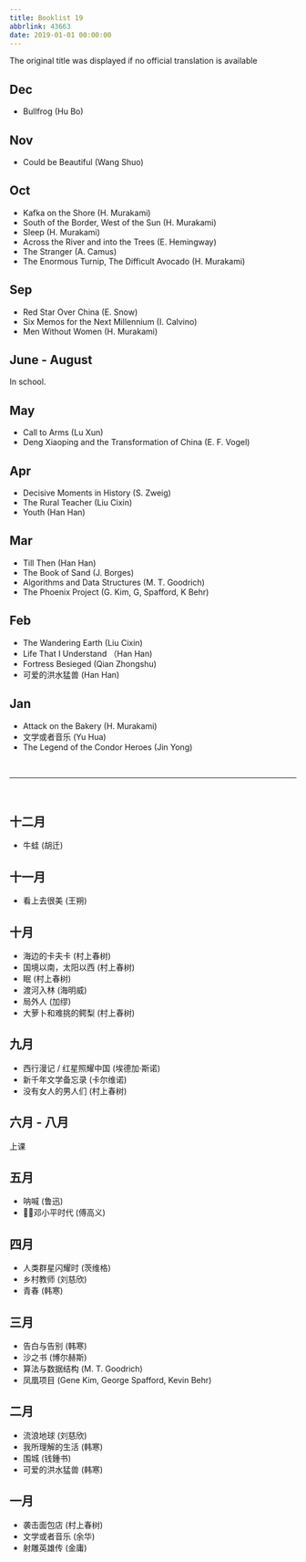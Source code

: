 ```yaml
---
title: Booklist 19
abbrlink: 43663
date: 2019-01-01 00:00:00
---
```


The original title was displayed if no official translation is available

## Dec
- Bullfrog (Hu Bo)

## Nov
- Could be Beautiful (Wang Shuo)

## Oct
- Kafka on the Shore (H. Murakami)
- South of the Border, West of the Sun (H. Murakami)
- Sleep (H. Murakami)
- Across the River and into the Trees (E. Hemingway)
- The Stranger (A. Camus)
- The Enormous Turnip, The Difficult Avocado (H. Murakami)

## Sep
- Red Star Over China (E. Snow)
- Six Memos for the Next Millennium (I. Calvino)
- Men Without Women (H. Murakami)

## June - August
In school.

## May
- Call to Arms (Lu Xun)
- Deng Xiaoping and the Transformation of China (E. F. Vogel)

## Apr
- Decisive Moments in History (S. Zweig)
- The Rural Teacher (Liu Cixin)
- Youth (Han Han)

## Mar
- Till Then (Han Han)
- The Book of Sand (J. Borges)
- Algorithms and Data Structures (M. T. Goodrich)
- The Phoenix Project (G. Kim, G, Spafford, K Behr)

## Feb
- The Wandering Earth (Liu Cixin)
- Life That I Understand （Han Han)
- Fortress Besieged (Qian Zhongshu)
- 可爱的洪水猛兽 (Han Han)

## Jan
- Attack on the Bakery (H. Murakami)
- 文学或者音乐 (Yu Hua)
- The Legend of the Condor Heroes (Jin Yong)

<br>

----

<br>

## 十二月
- 牛蛙 (胡迁)

## 十一月
- 看上去很美 (王朔)

## 十月
- 海边的卡夫卡 (村上春树)
- 国境以南，太阳以西 (村上春树)
- 眠 (村上春树)
- 渡河入林 (海明威)
- 局外人 (加缪)
- 大萝卜和难挑的鳄梨 (村上春树)

## 九月
- 西行漫记 / 红星照耀中国 (埃德加·斯诺)
- 新千年文学备忘录 (卡尔维诺)
- 没有女人的男人们 (村上春树)

## 六月 - 八月
上课

## 五月
- 呐喊 (鲁迅)
- 邓小平时代 (傅高义)

## 四月
- 人类群星闪耀时 (茨维格)
- 乡村教师 (刘慈欣)
- 青春 (韩寒)

## 三月
- 告白与告别 (韩寒)
- 沙之书 (博尔赫斯)
- 算法与数据结构 (M. T. Goodrich)
- 凤凰项目 (Gene Kim, George Spafford, Kevin Behr)

## 二月
- 流浪地球 (刘慈欣)
- 我所理解的生活 (韩寒)
- 围城 (钱鍾书)
- 可爱的洪水猛兽 (韩寒)

## 一月
- 袭击面包店 (村上春树)
- 文学或者音乐 (余华)
- 射雕英雄传 (金庸)